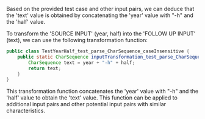 Based on the provided test case and other input pairs, we can deduce that the 'text' value is obtained by concatenating the 'year' value with "-h" and the 'half' value.

To transform the 'SOURCE INPUT' (year, half) into the 'FOLLOW UP INPUT' (text), we can use the following transformation function:

```java
public class TestYearHalf_test_parse_CharSequence_caseInsensitive {
    public static CharSequence inputTransformation_test_parse_CharSequence_caseInsensitive(int year, int half)  {
        CharSequence text = year + "-h" + half;
        return text;
    }
}
```

This transformation function concatenates the 'year' value with "-h" and the 'half' value to obtain the 'text' value. This function can be applied to additional input pairs and other potential input pairs with similar characteristics.